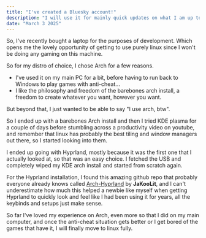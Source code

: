 ```yaml
---
title: "I've created a Bluesky account!"
description: "I will use it for mainly quick updates on what I am up to."
date: "March 3 2025"
---
```


So, I've recently bought a laptop for the purposes of development. Which opens me the lovely opportunity of getting to use purely linux since I won't be doing any gaming on this machine.

So for my distro of choice, I chose Arch for a few reasons. 
- I've used it on my main PC for a bit, before having to run back to Windows to play games with anti-cheat...
- I like the philosophy and freedom of the barebones arch install, a freedom to create whatever you want, however you want.

But beyond that, I just wanted to be able to say "I use arch, btw".

So I ended up with a barebones Arch install and then I tried KDE plasma for a couple of days before stumbling across a productivity video on youtube, and remember that linux has probably the best tiling and window managers out there, so I started looking into them.

I ended up going with Hyprland, mostly because it was the first one that I actually looked at, so that was an easy choice. I fetched the USB and completely wiped my KDE arch install and started from scratch again.

For the Hyprland installation, I found this amazing github repo that probably everyone already knows called [Arch-Hyprland](https://github.com/JaKooLit/Arch-Hyprland 'Arch-Hyprland') by **JaKooLit**, and I can't underestimate how much this helped a newbie like myself when getting Hyprland to quickly look and feel like I had been using it for years, all the keybinds and setups just make sense.

So far I've loved my experience on Arch, even more so that I did on my main computer, and once the anti-cheat situation gets better or I get bored of the games that have it, I will finally move to linux fully.